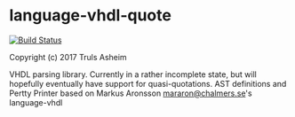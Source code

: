 # language-vhdl-quote

[![Build Status](https://travis-ci.org/truls/language-vhdl-quote.svg?branch=master)](https://travis-ci.org/truls/language-vhdl-quote)

Copyright (c) 2017 Truls Asheim

VHDL parsing library. Currently in a rather incomplete state, but will hopefully
eventually have support for quasi-quotations. AST definitions and Pertty Printer
based on Markus Aronsson <mararon@chalmers.se>'s language-vhdl
